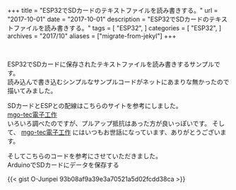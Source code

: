 +++
title = "ESP32でSDカードのテキストファイルを読み書きする。"
url = "2017-10-01"
date = "2017-10-01"
description = "ESP32でSDカードのテキストファイルを読み書きする。"
tags = [
    "ESP32",
]
categories = [
    "ESP32",
]
archives = "2017/10"
aliases = ["migrate-from-jekyl"]
+++

<br>

ESP32でSDカードに保存されたテキストファイルを読み書きするサンプルです。  
読み込んで書き込むシンプルなサンプルコードがネットにあまりな無かったので描いてみました。  

SDカードとESPとの配線はこちらのサイトを参考にしました。  
[mgo-tec電子工作](https://www.mgo-tec.com/blog-entry-esp32-wroom-micro-sdhc-01.html)  
いろいろ調べたのですが、プルアップ抵抗はあった方が良いっぽいです。
そして、 [mgo-tec電子工作](https://www.mgo-tec.com/blog-entry-esp32-wroom-micro-sdhc-01.html) にはいつもお世話になっています、ありがとうございます。  

そしてこちらのコードを参考にさせていただきました。  
ArduinoでSDカードにデータを保存する  

{{< gist O-Junpei 93b08af9a39e3a70521a5d02fcdd38ca >}}
